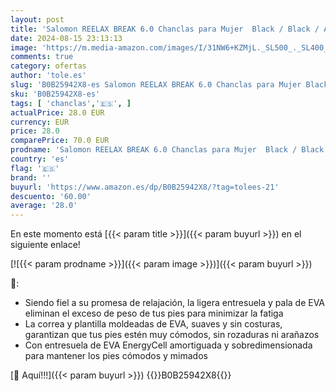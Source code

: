 ```yaml
---
layout: post
title: 'Salomon REELAX BREAK 6.0 Chanclas para Mujer  Black / Black / Alloy  40 EU'
date: 2024-08-15 23:13:13
image: 'https://m.media-amazon.com/images/I/31NW6+KZMjL._SL500_._SL400_.jpg'
comments: true
category: ofertas
author: 'tole.es'
slug: 'B0B25942X8-es Salomon REELAX BREAK 6.0 Chanclas para Mujer Black / Black...'
sku: 'B0B25942X8-es'
tags: [ 'chanclas','🇪🇸', ]
actualPrice: 28.0 EUR
currency: EUR
price: 28.0
comparePrice: 70.0 EUR
prodname: 'Salomon REELAX BREAK 6.0 Chanclas para Mujer  Black / Black / Alloy  40 EU'
country: 'es'
flag: '🇪🇸'
brand: ''
buyurl: 'https://www.amazon.es/dp/B0B25942X8/?tag=tolees-21'
descuento: '60.00'
average: '28.0'
---
```


En este momento está [{{< param title >}}]({{< param buyurl >}}) en el siguiente enlace!

[![{{< param prodname >}}]({{< param image >}})]({{< param buyurl >}})

🔎:

- Siendo fiel a su promesa de relajación, la ligera entresuela y pala de EVA eliminan el exceso de peso de tus pies para minimizar la fatiga
- La correa y plantilla moldeadas de EVA, suaves y sin costuras, garantizan que tus pies estén muy cómodos, sin rozaduras ni arañazos
- Con entresuela de EVA EnergyCell amortiguada y sobredimensionada para mantener los pies cómodos y mimados

[🛒 Aquí!!!]({{< param buyurl >}})
{{<world>}}B0B25942X8{{</world>}}
